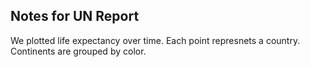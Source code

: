 ## Notes for UN Report
We plotted life expectancy over time.
Each point represnets a country. 
Continents are grouped by color.